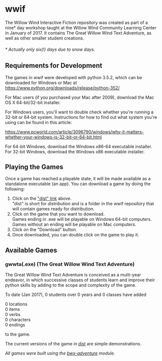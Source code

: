 # wwif

The Willow Wind Interactive Fiction repository was created as part of a
nine* day workshop taught at the Willow Wind Community Learning Center in
January of 2017.  It contains The Great Willow Wind Text Adventure, as well as
other smaller student creations.

###### \* Actually only six(!) days due to snow days.

## Requirements for Development

The games in wwif were developed with python 3.5.2, which can be downloaded for Windows or Mac at https://www.python.org/downloads/release/python-352/

For Mac users (if you purchased your Mac after 2009), download the Mac OS X 64-bit/32-bit installer.

For Windows users, you'll want to double check whether you're running a 32-bit or 64-bit system.  Instructions for how to find out what system you're using can be found in this article:

  https://www.pcworld.com/article/3096790/windows/why-it-matters-whether-your-windows-is-32-bit-or-64-bit.html

For 64-bit Windows, download the Windows x86-64 executable installer.  
For 32-bit Windows, download the Windows x86 executable installer.

## Playing the Games

Once a game has reached a playable state, it will be made available as a standalone executable (an app).  You can download a game by doing the following:

1. Click on the ["dist" link](https://github.com/sleepinghungry/wwif/tree/master/dist) above.  
   "dist" is short for *distribution* and is a folder in the wwif repository that will contain games ready for distribution.
2. Click on the game that you want to download.  
   Games ending in .exe will be playable on Windows 64-bit computers.  
   Games without an ending will be playable on Mac computers.
3. Click on the "Download" button.
4. Once downloaded, you can double click on the game to play it.

## Available Games

### gwwta(.exe) (The Great Willow Wind Text Adventure)

The Great Willow Wind Text Adventure is conceived as a multi-year endeavor, in
which successive classes of students learn and improve their python skills by
adding to the scope and complexity of the game.

To date (Jan 2017), 0 students over 0 years and 0 classes have added  
  
0 locations  
0 items  
0 verbs  
0 characters  
0 endings  
  
to the game.

The current versions of the game in [dist](https://github.com/sleepinghungry/wwif/tree/master/dist) are simple demonstrations.

*All games were built using the [bwx-adventure](https://github.com/gever/bwx-adventure) module.*
